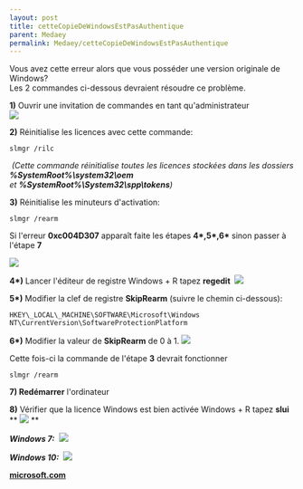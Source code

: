 ```yaml
---
layout: post
title: cetteCopieDeWindowsEstPasAuthentique
parent: Medaey
permalink: Medaey/cetteCopieDeWindowsEstPasAuthentique
---
```


Vous avez cette erreur alors que vous posséder une version originale de Windows?  
Les 2 commandes ci-dessous devraient résoudre ce problème.  
  
**1)** Ouvrir une invitation de commandes en tant qu'administrateur  
![](https://1.bp.blogspot.com/-JBaNCPNeyyQ/YLVrX1gy7LI/AAAAAAAAE9k/6OwGki9dSkU02qwYa2OZzSZVvNr6zy0rwCPcBGAYYCw/s16000/oem_1.webp)

**2)** Réinitialise les licences avec cette commande:
```batch
slmgr /rilc
```
 _(Cette commande réinitialise toutes les licences stockées dans les dossiers_  
_**%SystemRoot%\system32\oem** et **%SystemRoot%\System32\spp\tokens**)_  
  
**3)** Réinitialise les minuteurs d'activation:
```batch
slmgr /rearm
```
Si l'erreur **0xc004D307** apparaît faite les étapes **4\*,5\*,6\*** sinon passer à l'étape **7**

![](https://4.bp.blogspot.com/-G-5XCmbmOWg/WlymAOkZVHI/AAAAAAAAAJs/ucOx-EsYTzAfEMev6Wn-UZi4O93YGdMUgCLcBGAs/s1600/erreur_0XC004D307.jpg)

  
**4\*)** Lancer l'éditeur de registre Windows + R tapez **regedit**
 **![](https://1.bp.blogspot.com/-iiuH5nyVtUI/YLQkEGsi8JI/AAAAAAAAE7o/ScFdiocYNkoKmH4aEsbdUdRoFbrptqLkwCPcBGAYYCw/s16000/ezgif.com-gif-maker%25281%2529.gif)**  

**5\*)** Modifier la clef de registre **SkipRearm** (suivre le chemin ci-dessous):  
```regedit
HKEY\_LOCAL\_MACHINE\SOFTWARE\Microsoft\Windows NT\CurrentVersion\SoftwareProtectionPlatform
```
  
**6\*)** Modifier la valeur de **SkipRearm** de 0 à 1.
![](https://1.bp.blogspot.com/-9bwdFxCUABM/YLV7CN1EG9I/AAAAAAAAE_c/ydtXJu5d6Js0Gg1ggGX4rtAy7Nlc31b8gCNcBGAsYHQ/s16000/a4cfa-iss7t.webp)

Cette fois-ci la commande de l'étape **3** devrait fonctionner  
```batch
slmgr /rearm
```
**7) Redémarrer** l'ordinateur  
  
**8)** Vérifier que la licence Windows est bien activée Windows + R tapez **slui**
**
![](https://1.bp.blogspot.com/-K9lLhJ0LYdc/YLV51fJ2RWI/AAAAAAAAE_M/cedetBB8kZkxVN3QdEjJZxBTZ3xtwmAzQCNcBGAsYHQ/s16000/aomgb-dz8xt.webp)
**

_**Windows 7:**_
 _**![](https://1.bp.blogspot.com/-eAn2LxIjJBU/YLV5Lp9E2lI/AAAAAAAAE_E/BSfjcq4nq90cnZ7fg9688M3IeLuTVvgZwCNcBGAsYHQ/s16000/Activation-r%25C3%25A9ussie.webp)**_  

**_Windows 10:_**
 **_![](https://1.bp.blogspot.com/-NOKruhSPBTM/YLV56YJo3xI/AAAAAAAAE_Q/-wf6K974-EA1iWBkPOxPwnZKVs1BJdLuACNcBGAsYHQ/s16000/aazpp-focc6.webp)_**  

**[microsoft.com](https://docs.microsoft.com/en-us/previous-versions/windows/it-pro/windows-server-2012-R2-and-2012/dn502540(v=ws.11))**
